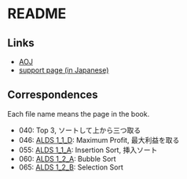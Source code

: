 # README
## Links
 - [AOJ](https://judge.u-aizu.ac.jp/onlinejudge/index.jsp)
 - [support page (in Japanese)](https://book.mynavi.jp/support/pc/5295)

## Correspondences
Each file name means the page in the book.

- 040: Top 3, ソートして上から三つ取る
- 046: [ALDS 1_1_D](https://onlinejudge.u-aizu.ac.jp/courses/lesson/1/ALDS1/1/ALDS1_1_D): Maximum Profit, 最大利益を取る
- 055: [ALDS 1_1_A](https://onlinejudge.u-aizu.ac.jp/courses/lesson/1/ALDS1/1/ALDS1_1_A): Insertion Sort, 挿入ソート
- 060: [ALDS 1_2_A](https://onlinejudge.u-aizu.ac.jp/courses/lesson/1/ALDS1/1/ALDS1_2_A): Bubble Sort
- 065: [ALDS 1_2_B](https://onlinejudge.u-aizu.ac.jp/courses/lesson/1/ALDS1/1/ALDS1_2_B): Selection Sort
